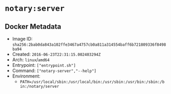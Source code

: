 # `notary:server`

## Docker Metadata

- Image ID: `sha256:2bab0da843a102ffe3467a4757cb0a811a314554baff6b721809336f8498ba94`
- Created: `2016-06-23T22:31:15.002403294Z`
- Arch: `linux`/`amd64`
- Entrypoint: `["entrypoint.sh"]`
- Command: `["notary-server","--help"]`
- Environment:
  - `PATH=/usr/local/sbin:/usr/local/bin:/usr/sbin:/usr/bin:/sbin:/bin:/notary/server`
